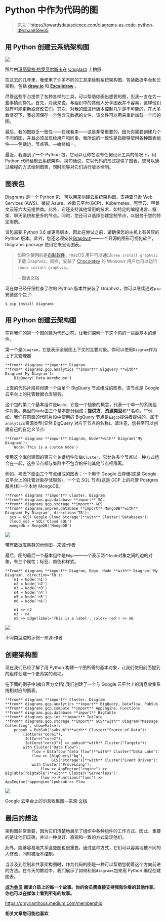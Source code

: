 # Python 中作为代码的图

> 原文：<https://towardsdatascience.com/diagrams-as-code-python-d9cbaa959ed5>

## 用 Python 创建云系统架构图

![](img/de3964abe5b0a665b8ed97fb353f873d.png)

照片由[玛丽奥拉·格罗贝尔斯卡](https://unsplash.com/@mariolagr?utm_source=unsplash&utm_medium=referral&utm_content=creditCopyText)在 [Unsplash](https://unsplash.com/s/photos/diagram?utm_source=unsplash&utm_medium=referral&utm_content=creditCopyText) 上拍摄

在过去的几年里，我使用了许多不同的工具来绘制系统架构图，包括数据平台和云架构，包括 [**draw.io**](https://draw.io) 和 [**Excalidraw**](https://excalidraw.com/) 。

尽管这些平台提供了各种各样的工具，可以帮助你画出想要的图，但我一直在为一些事情而挣扎。首先，对我来说，与组织中的其他人分享图表并不容易，这样他们就有可能更新或修改它们。其次，对我的图进行版本控制几乎是不可能的，在大多数情况下，我必须保存一个包含元数据的文件，该文件可以用来重新加载一个旧的图。

最后，我的图缺乏一致性——在我看来——这是非常重要的，因为你需要创建几个不同的图，并且必须呈现给用户和同事。我所说的一致性是指能够使用各种图表组件——包括边、节点等。—始终如一。

最近，我遇到了一个 Python 包，它可以让你在没有任何设计工具的情况下，用 Python 代码绘制云系统架构。换句话说，它以代码的形式提供了图表，您可以通过编程的方式绘制图表，同时能够对它们进行版本控制。

## 图表包

[Diagrams](https://diagrams.mingrammer.com/) 是一个 Python 包，可以用来创建云系统架构图，支持亚马逊 Web Services (AWS)、微软 Azure、谷歌云平台(GCP)、Kubernetes、阿里云、甲骨文云等六大云提供商。此外，它还支持其他常用的技术，如特定的编程语言、框架、聊天系统和更多的节点。同时，您还可以选择创建定制节点，以服务于您的特定用例。

该包需要 Python 3.6 或更高版本，因此在尝试之前，请确保您的主机上有兼容的 Python 版本。此外，您还必须安装[Graphviz](https://www.graphviz.org/)——一个开源的图形可视化软件，Diagrams package 使用它来呈现图表。

> 如果你使用的是[自制软件](https://brew.sh/)，macOS 用户可以通过`brew install graphviz`下载 Graphviz。同样，安装了 [Chocolatey](https://chocolatey.org/) 的 Windows 用户也可以运行`choco install graphviz`。
> 
> —图表文档

现在你已经仔细检查了你的 Python 版本并安装了 Graphviz，你可以继续通过`pip`安装这个包了:

```
$ pip install diagrams
```

## 用 Python 创建云架构图

在将我们的第一个图创建为代码之前，让我们探索一下这个包的一些最基本的组件。

第一个是`Diagram`，它是表示全局图上下文的主要对象。你可以使用`Diagram`作为上下文管理器

```
**from** diagrams **import** Diagram
**from** diagrams.gcp.analytics **import** Bigquery **with** Diagram('My Diagram'):
    BigQuery('Data Warehouse')
```

上面的代码片段将创建一个由单个 BigQuery 节点组成的图表，该节点是 Google 云平台上的托管数据仓库服务。

这个包的第二个基本组件是`Node`，它是一个抽象的概念，代表一个单一的系统组件对象。典型的`Node`由三个基本部分组成；**提供方**、**资源类型**和**名称。**例如，我们在前面的代码片段中使用的 BigQuery 节点是由`gcp`提供者提供的，属于`analytics`资源类型(显然 BigQuery 对应于节点的名称)。请注意，您甚至可以创建自己的自定义节点:

```
**from** diagrams **import** Diagram, Node**with** Diagram('My Diagram'):
    Node('This is a custom node')
```

使用这个库创建图的第三个关键组件叫做`Cluster`，它允许多个节点以一种方式组合在一起，这些节点都与集群中不包含的任何其他节点相隔离。

例如，考虑下面由三个节点组成的图表；一个用于 Google 云存储(这是 Google 云平台上的托管对象存储服务)，一个云 SQL 节点(这是 GCP 上的托管 Postgres 服务)和一个本地 MongoDB。

```
**from** diagrams **import** Cluster, Diagram
**from** diagrams.gcp.database **import** SQL
**from** diagrams.gcp.storage **import** GCS
**from** diagrams.onprem.database **import** MongoDB**with** Diagram('My Diagram', direction='TB'):
  gcs = GCS('Google Cloud Storage')**with** Cluster('Databases'):
  cloud_sql = SQL('Cloud SQL')
  mongodb = MongoDB('MongoDB')
```

![](img/4e595935a9c6eb5df6786235ac2962ce.png)

带有数据库集群的示例图—来源:作者

最后，图的最后一个基本组件是`Edge`——一个表示两个`Node`对象之间的边的对象，有三个属性；标签、颜色和样式。

```
**from** diagrams **import** Diagram, Edge, Node **with** Diagram('My Diagram', direction='TB'):
    n1 = Node('n1')
    n2 = Node('n2')
    n3 = Node('n3')
    n4 = Node('n4')
    n5 = Node('n5')
    n6 = Node('n6')   

    n1 >> n2
    n3 - n4
    n5 >> Edge(label='This is a label', color='red') >> n6
```

![](img/f13f65de2ca06d77098ac3beddfd4335.png)

不同类型边的示例—来源:作者

## 创建架构图

现在我们已经了解了用 Python 构建一个图所需的基本对象，让我们使用前面提到的组件创建一个更真实的流程。

在下面的例子中(摘自官方文档),我们创建了一个与 Google 云平台上的消息收集系统相对应的图表。

```
**from** diagrams **import** Cluster, Diagram
**from** diagrams.gcp.analytics **import** BigQuery, Dataflow, PubSub
**from** diagrams.gcp.compute **import** AppEngine, Functions
**from** diagrams.gcp.database **import** BigTable
**from** diagrams.gcp.iot **import** IotCore
**from** diagrams.gcp.storage **import** GCS**with** Diagram("Message Collecting", show=False):
    pubsub = PubSub("pubsub")**with** Cluster("Source of Data"):
        [IotCore("core1"),
         IotCore("core2"),
         IotCore("core3")] >> pubsub**with** Cluster("Targets"):
        with Cluster("Data Flow"):
            flow = Dataflow("data flow")**with** Cluster("Data Lake"):
            flow >> [BigQuery("bq"),
                     GCS("storage")]**with** Cluster("Event Driven"):
            with Cluster("Processing"):
                flow >> AppEngine("engine") >> BigTable("bigtable")**with** Cluster("Serverless"):
                flow >> Functions("func") >> AppEngine("appengine")pubsub >> flow
```

![](img/d9ee8683cc931597d3153b64a839b4e2.png)

Google 云平台上的消息收集图—来源:[文档](https://diagrams.mingrammer.com/docs/getting-started/examples)

## 最后的想法

架构图非常重要，因为它们清楚地展示了组织中各种组件的工作方式。因此，重要的是让他们正确，并以一种良好、直观和一致的方式呈现他们。

此外，能够容易地共享这些图也很重要，通过这种方式，它们可以容易地被不同的人修改，同时被版本控制。

当涉及到绘制和共享架构图时，作为代码的图是一种可以帮助您朝着这个方向前进的方法。在今天的教程中，我们展示了如何利用`diagrams`包来用 Python 编程创建图表。

[**成为会员**](https://gmyrianthous.medium.com/membership) **阅读介质上的每一个故事。你的会员费直接支持我和你看的其他作家。你也可以在媒体上看到所有的故事。**

<https://gmyrianthous.medium.com/membership>  

**相关文章您可能也喜欢**

</apache-airflow-architecture-496b9cb28288>  </parallel-computing-92c4f818c>  </big-o-notation-32fb458e5260> 